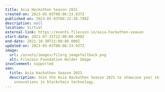 ```yaml
---
title: Asia Hackathon Season 2021
created-on: 2023-05-03T08:06:33.937Z
published-on: 2023-05-03T08:22:38.798Z
description: null
location: Virtual
external-link: https://events.filecoin.io/asia-hackathon-season
start-date: 2021-07-31T22:00:00.000Z
end-date: 2021-10-30T22:00:00.000Z
updated-on: 2023-05-03T08:06:33.937Z
image:
  url: /assets/images/filorg_imagefallback.png
  alt: Filecoin Foundation Holder Image
involvement: supported
seo:
  title: Asia Hackathon Season 2021
  description: Join the Asia Hackathon Season 2021 to showcase your skills and
    innovations in blockchain technology.
---
```

